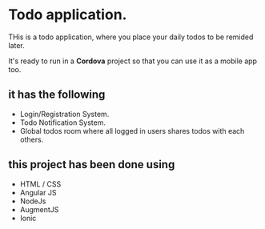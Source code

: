 # Todo application. #

THis is a todo application, where you place your daily todos to be remided later.

It's ready to run in a **Cordova** project so that you can use it as a mobile app too.
## it has the following ##
* Login/Registration System.
* Todo Notification System.
* Global todos room where all logged in users shares todos with each others.


## this project has been done using ##

* HTML / CSS
* Angular JS
* NodeJs
* AugmentJS
* Ionic